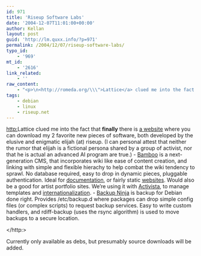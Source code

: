 ```yaml
---
id: 971
title: 'Riseup Software Labs'
date: '2004-12-07T11:01:00+00:00'
author: Kellan
layout: post
guid: 'http://lm.quxx.info/?p=971'
permalink: /2004/12/07/riseup-software-labs/
typo_id:
    - '969'
mt_id:
    - '2616'
link_related:
    - ''
raw_content:
    - "<p>\n<http://romeda.org/\\\">Lattice</a> clued me into the fact that <b>finally</b> there is <a href=\\\"http://dev.riseup.net/\\\">a website</a> where you can download my 2 favorite new pieces of software, both developed by the elusive and enigmatic elijah (at) riseup.  (I can personal attest that neither the rumor that elijah is a fictional persona shared by a group of activist, nor that he is actual an advanced AI program are true.)\n<ul>\n<li><a href=\\\"http://dev.riseup.net/\\\">Bamboo</a> is a next-generation CMS, that incorporates wiki like ease of content creation, and linking with simple and flexible hierachy to help combat the wiki tendency to sprawl.  No database required, easy to drop in dynamic pieces, pluggable authentication.  Ideal for <a href=\\\"http://deb.riseup.net/\\\">documentation</a>, or fairly static <a href=\\\"http://egfs.org/\\\">websites</a>.  Would also be a good for artist portfolio sites.  We\\'re using it with <a href=\\\"http://activista.org\\\">Activista</a>, to manage templates and <a href=\\\"http://activista.org/?lang=es\\\">internationalization</a>.</li>\n\n<li><a href=\\\"http://dev.riseup.net/\\\">Backup Ninja</a> is backup for Debian done right.  Provides /etc/backup.d where packages can drop simple config files (or complex scripts) to request backup services.  Easy to write custom handlers, and rdiff-backup (uses the rsync algorithm) is used to move backups to a secure location.</li>\n</p>\n<p>\nCurrently only available as debs, but presumably source downloads will be added.\n</p>"
tags:
    - debian
    - linux
    - riseup.net
---
```


<http:>Lattice clued me into the fact that **finally** there is [a website](http://dev.riseup.net/) where you can download my 2 favorite new pieces of software, both developed by the elusive and enigmatic elijah (at) riseup. (I can personal attest that neither the rumor that elijah is a fictional persona shared by a group of activist, nor that he is actual an advanced AI program are true.) - [Bamboo](http://dev.riseup.net/) is a next-generation CMS, that incorporates wiki like ease of content creation, and linking with simple and flexible hierachy to help combat the wiki tendency to sprawl. No database required, easy to drop in dynamic pieces, pluggable authentication. Ideal for [documentation](http://deb.riseup.net/), or fairly static [websites](http://egfs.org/). Would also be a good for artist portfolio sites. We’re using it with [Activista](http://activista.org), to manage templates and [internationalization](http://activista.org/?lang=es).
\- [Backup Ninja](http://dev.riseup.net/) is backup for Debian done right. Provides /etc/backup.d where packages can drop simple config files (or complex scripts) to request backup services. Easy to write custom handlers, and rdiff-backup (uses the rsync algorithm) is used to move backups to a secure location.

</http:>

Currently only available as debs, but presumably source downloads will be added.